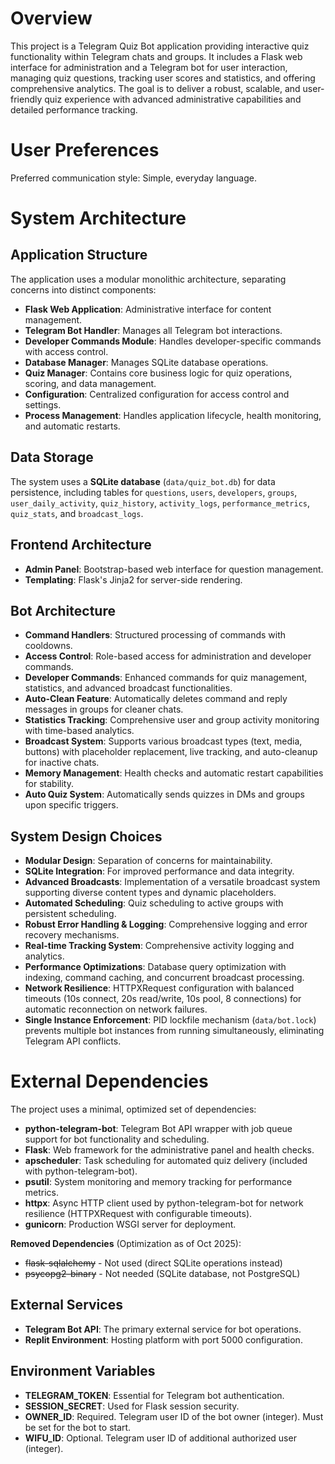 # Overview

This project is a Telegram Quiz Bot application providing interactive quiz functionality within Telegram chats and groups. It includes a Flask web interface for administration and a Telegram bot for user interaction, managing quiz questions, tracking user scores and statistics, and offering comprehensive analytics. The goal is to deliver a robust, scalable, and user-friendly quiz experience with advanced administrative capabilities and detailed performance tracking.

# User Preferences

Preferred communication style: Simple, everyday language.

# System Architecture

## Application Structure
The application uses a modular monolithic architecture, separating concerns into distinct components:
- **Flask Web Application**: Administrative interface for content management.
- **Telegram Bot Handler**: Manages all Telegram bot interactions.
- **Developer Commands Module**: Handles developer-specific commands with access control.
- **Database Manager**: Manages SQLite database operations.
- **Quiz Manager**: Contains core business logic for quiz operations, scoring, and data management.
- **Configuration**: Centralized configuration for access control and settings.
- **Process Management**: Handles application lifecycle, health monitoring, and automatic restarts.

## Data Storage
The system uses a **SQLite database** (`data/quiz_bot.db`) for data persistence, including tables for `questions`, `users`, `developers`, `groups`, `user_daily_activity`, `quiz_history`, `activity_logs`, `performance_metrics`, `quiz_stats`, and `broadcast_logs`.

## Frontend Architecture
- **Admin Panel**: Bootstrap-based web interface for question management.
- **Templating**: Flask's Jinja2 for server-side rendering.

## Bot Architecture
- **Command Handlers**: Structured processing of commands with cooldowns.
- **Access Control**: Role-based access for administration and developer commands.
- **Developer Commands**: Enhanced commands for quiz management, statistics, and advanced broadcast functionalities.
- **Auto-Clean Feature**: Automatically deletes command and reply messages in groups for cleaner chats.
- **Statistics Tracking**: Comprehensive user and group activity monitoring with time-based analytics.
- **Broadcast System**: Supports various broadcast types (text, media, buttons) with placeholder replacement, live tracking, and auto-cleanup for inactive chats.
- **Memory Management**: Health checks and automatic restart capabilities for stability.
- **Auto Quiz System**: Automatically sends quizzes in DMs and groups upon specific triggers.

## System Design Choices
- **Modular Design**: Separation of concerns for maintainability.
- **SQLite Integration**: For improved performance and data integrity.
- **Advanced Broadcasts**: Implementation of a versatile broadcast system supporting diverse content types and dynamic placeholders.
- **Automated Scheduling**: Quiz scheduling to active groups with persistent scheduling.
- **Robust Error Handling & Logging**: Comprehensive logging and error recovery mechanisms.
- **Real-time Tracking System**: Comprehensive activity logging and analytics.
- **Performance Optimizations**: Database query optimization with indexing, command caching, and concurrent broadcast processing.
- **Network Resilience**: HTTPXRequest configuration with balanced timeouts (10s connect, 20s read/write, 10s pool, 8 connections) for automatic reconnection on network failures.
- **Single Instance Enforcement**: PID lockfile mechanism (`data/bot.lock`) prevents multiple bot instances from running simultaneously, eliminating Telegram API conflicts.

# External Dependencies

The project uses a minimal, optimized set of dependencies:

- **python-telegram-bot**: Telegram Bot API wrapper with job queue support for bot functionality and scheduling.
- **Flask**: Web framework for the administrative panel and health checks.
- **apscheduler**: Task scheduling for automated quiz delivery (included with python-telegram-bot).
- **psutil**: System monitoring and memory tracking for performance metrics.
- **httpx**: Async HTTP client used by python-telegram-bot for network resilience (HTTPXRequest with configurable timeouts).
- **gunicorn**: Production WSGI server for deployment.

**Removed Dependencies** (Optimization as of Oct 2025):
- ~~flask-sqlalchemy~~ - Not used (direct SQLite operations instead)
- ~~psycopg2-binary~~ - Not needed (SQLite database, not PostgreSQL)

## External Services
- **Telegram Bot API**: The primary external service for bot operations.
- **Replit Environment**: Hosting platform with port 5000 configuration.

## Environment Variables
- **TELEGRAM_TOKEN**: Essential for Telegram bot authentication.
- **SESSION_SECRET**: Used for Flask session security.
- **OWNER_ID**: Required. Telegram user ID of the bot owner (integer). Must be set for the bot to start.
- **WIFU_ID**: Optional. Telegram user ID of additional authorized user (integer).